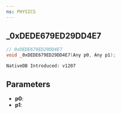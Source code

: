 ```yaml
---
ns: PHYSICS
---
```

## _0xDEDE679ED29DD4E7

```c
// 0xDEDE679ED29DD4E7
void _0xDEDE679ED29DD4E7(Any p0, Any p1);
```

```
NativeDB Introduced: v1207
```

## Parameters
* **p0**:
* **p1**:
